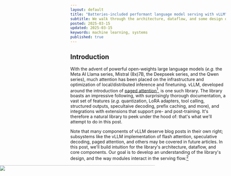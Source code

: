 ```yaml
---
layout: default
title: "Batteries-included performant language model serving with vLLM"
subtitle: We walk through the architecture, dataflow, and some design decisions of the vLLM library.
posted: 2025-03-15
updated: 2025-03-15
keywords: machine learning, systems
published: true
---
```


## Introduction

With the advent of powerful open-weights large language models (_e.g._ the Meta
AI Llama series, Mistral (8x)7B, the Deepseek series, and the Qwen series),
much attention has been placed on the infrastructure and optimization of
local/distributed inference and finetuning. vLLM, developed around the
introduction of [paged attention](https://arxiv.org/abs/2309.06180)[^1], is one
such library. The library boasts an impressive following, with surprisingly
thorough documentation, a vast set of features (_e.g._ quantization, LoRA
adapters, tool calling, structured outputs, specultaive decoding, prefix
caching, and more), and integrations with extensions that support pre- and
post-training. It's therefore a natural library to peek under the hood of:
that's what we'll attempt to do in this post.

Note that many components of vLLM deserve blog posts in their own right;
subsystems like the vLLM implementation of flash attention, speculative
decoding, paged attention, and others may be covered in future articles.
In this post, we'll build intuition for the library's architecture,
dataflow, and core components. Our goal is to develop an understanding of
the library's design, and the way modules interact in the serving flow.[^2]

<div class='figure'>
    <img src="/assets/vllm.svg"
         style="width: 210%; display: block; margin-left: -230px; margin-right: -40px;"/>
    <div class='caption'>
        <span class='caption-label'>Figure 1.</span> A map of the important classes
        that play a role in vLLM serving; the primary components are the LLM
        engine, scheduler, executor, and model runner. Grey boxes are
        implementations, white boxes are abstract classes, and brown boxes are
        dataclasses. The model runner, which performs the (sharded) model
        forward pass, is colored green for emphasis. The figure is quite large;
        please open it in a new tab if text is too small to read.
    </div>
</div>

## Entrypoint(s)

vLLM supports multiple entrypoints against which model inference can be
performed: examples include an API server, a command line interface, and Python
classes (`LLM` for offline/batch inference, and `AsyncLLMEngine` for
real-time inference). Here, we'll focus on a non-pipeline-parallel scenario
utilizing the Python `LLM` entrypoint that implements offline inference (in
hardware, one can imagine this as a single-node, (possibly) multi-GPU setting).
A full understanding of this pipeline will translate well to other, more
complicated scenarios.

### The LLM Python Class Entrypoint

The `LLM` class is really a user-friendly interface for the `LLMEngine`, which
is the workhorse that powers the inference pipeline. The class provides the
following important API signatures, among others:

```python
# NOTE `generate`, `encode`, `embed`, `classify` all folllow similar signatures.
# Their difference is in the model architecture (whether the model is "pooled"
# or not):
def generate(
  self,
  prompts: Union[Union[PromptType, Sequence[PromptType]],
           Optional[Union[str, list[str]]]] = None,
  sampling_params: Optional[Union[SamplingParams, Sequence[SamplingParams]]] = None,
  lora_request: Optional[Union[list[LoRARequest], LoRARequest]] = None,
  prompt_adapter_request: Optional[PromptAdapterRequest] = None,
  guided_options_request: Optional[Union[LLMGuidedOptions, GuidedDecodingRequest]] = None,
  priority: Optional[list[int]] = None,
) -> list[RequestOutput]:

def beam_search(
  self,
  prompts: list[Union[TokensPrompt, TextPrompt]],
  params: BeamSearchParams,
) -> list[BeamSearchOutput]:
```

Inputs are cast to their appropriate types and passed to the workhorse, `LLMEngine`,
which we'll explore next. 

### The LLM Engine

The LLM engine manages the end-to-end execution of a token generation pipeline,
including a tokenizer, a (possibly distributed) language model, a key-value
cache for intermediate model states, and postprocessing. There exist two
flavors of the LLM engine; `LLMEngine` (for offline synchronous execution) and
`AsyncLLMEngine` (for online asynchronous execution). The implementations are
somewhat similar; while the former performs all steps of the pipeline in a
synchronous manner, the latter executes as many steps on separate executor
threads as possible, to free the base event loop and support multiple
concurrent generation calls.

While some components of the token generation pipeline are embarrassingly
parallel (_e.g._ tokenization), other components are more tricky: for example,
natural questions emerge about the batching mechanics of multiple sequences
with `generate` requests scheduled close to one another (the answer: continuous
batching), KV cache management when multiple generation calls oversubscribe GPU
memory (the answer: paged attention), and KV cache reuse when multiple requests
share the same prefix (the answer: prefix caching). And these questions become
even more involved when considering their interactions with performance
improvements using techniques such as speculative decoding.

To support modular development and clarify responsibilities of individual
components, the vLLM developers segmented the stack into a few core
modules: the scheduler, executor, worker, and model runner. 

## Scheduler

A scheduler is defined per vLLM virtual engine[^3]: in synchronous mode, there
only exists one virtual engine, while asynchronous mode supports proper
pipelining of requests and therefore supports multiple virtual engines. The job
of the scheduler is to make a _scheduling decision_ for the engine containing
the batch of sequence groups to perform a forward pass on, along with
associated memory management decisions. 

Each scheduled sequence group (a group of sequences generated from the same
prompt) is represented by a `SequenceGroupMetadata` object, containing its
request ID, metadata about the request, the tokenizer representation of the
input, sampling parameters, and other auxiliary information. The dataclass is
replicated below, with some irrelevant information omitted:

```python
class SequenceGroupMetadata(msgspec.Struct):
  request_id: str
  is_prompt: bool
  seq_data: dict[int, SequenceData]
  sampling_params: Optional[SamplingParams]
  # The block tables: sequence id => list of physical block numbers:
  block_tables: dict[int, list[int]]
  do_sample: bool = True
  pooling_params: Optional[PoolingParams] = None
  lora_request: Optional[LoRARequest] = None
  # Block numbers that are already computed, for use in prefix caching:
  computed_block_nums: Optional[list[int]] = None
  state: Optional[SequenceGroupState] = msgspec.field(
      default_factory=lambda: SequenceGroupState())
  
  # Multimodal information:
  token_type_ids: Optional[list[int]] = None
  multi_modal_data: Optional[Any] = None
  multi_modal_placeholders: Optional[MultiModalPlaceholderDict] = None
  token_chunk_size: Optional[int] = None
```

The memory management information is represented by the `SchedulerOutputs`
dataclass, replicated below:

```python
@dataclass
class SchedulerOutputs:
  # Scheduled sequence groups.
  scheduled_seq_groups: GenericSequence[ScheduledSequenceGroup]
  # Number of prefill groups scheduled.
  num_prefill_groups: int
  # Total number of batched tokens.
  num_batched_tokens: int
  # Blocks to swap in. List of CPU -> GPU block number.
  blocks_to_swap_in: List[Tuple[int, int]]
  # Blocks to swap out. List of GPU -> CPU block number.
  blocks_to_swap_out: List[Tuple[int, int]]
  # Blocks to copy. Source to dest block.
  blocks_to_copy: List[Tuple[int, int]]
  # Sequence groups that are going to be ignored.
  ignored_seq_groups: List[SequenceGroup]
  # The number of slots for lookahead decoding.
  num_lookahead_slots: int
  # The number of requests in the running queue
  running_queue_size: int
  preempted: int
```

At LLM engine initialization time, schedulers are initialized with empty queues
for sequence groups in the waiting, running, and swapped states. When the
engine receives a request via the `add_request` method (one request per prompt
in batch mode), it performs tokenization and adds the resulting "processed"
request to the scheduler's waiting pool[^4], to be scheduled at the next invocation
of `LLMEngine.step`.

When `step` is called, the scheduler is first invoked via its `schedule` method,
which handles the core business logic for request selection and memory allocation
(ultimately returned as a `List[SequenceGroupMetadata]` and `SchedulerOutputs`
to the engine). The default scheduler is memory-aware (via its block space
manager) and optimizes for throughput, always preferring to batch as many
prefills as possible and delay decodes as necessary[^5][^6]. For more details,
the interested reader is encouraged to examine the `_schedule_default` method
in the `Scheduler` class.

When the scheduler completes its job, the LLM engine (within `step`) receives
the aforementioned scheduled sequence groups and scheduler outputs, which it
consolidates into an `ExecuteModelRequest` to be passed to the model executor
for forwarding (in the asynchronous engine, this occurs in a separate thread).

## Executors and Workers

A model executor is called from the LLM engine as follows:

```python
self.model_executor: ExecutorBase = ...   # Initialized upstream
execute_model_req = ...   # The request consolidated from the scheduler
outputs = self.model_executor.execute_model(execute_model_req=execute_model_req)
```

which is implemented in the base executor as a collective remote procedure call
that runs `"execute_model"` on all of the executor's workers and collects the
response:

```python
def execute_model(
  self, execute_model_req: ExecuteModelRequest
) -> Optional[List[Union[SamplerOutput, PoolerOutput]]]:
  output = self.collective_rpc("execute_model", args=(execute_model_req, ))
  return output[0]
```

The implementation of `collective_rpc` is determined by the implementation
of the `_run_workers` method per-executor; other executor methods follow a
similar pattern of utilizing collective communication to perform a set of
actions across their subsidiary workers. To date, there exist two executor
implementations: one based on Python's multiprocessing support (workers are
Python processes; only a single node is supported), and another based on a
distributed Ray cluster (workers are Ray workers; multiple nodes are
supported). An executor, thus, can be understood simply as an abstraction that
defines simple APIs over a collection of workers; each worker handles
implementation details of the executor's methods, and the executor collects a
response to return to the LLM engine.

Since workers perform model-related operations, they are naturally (hardware)
device-specific. `WorkerBase` defines the interface a worker must implement,
with one worker implementation per CPU/GPU/other accelerators[^7]:

```python
def init_device(self) -> None:
  """Initialize device state, such as loading the model or other on-device
  memory allocations."""
  ...

def initialize_cache(self, num_gpu_blocks: int, num_cpu_blocks: int) -> None:
  """Initialize the KV cache with the given size in blocks."""
  ...

def get_model(self) -> nn.Module:
  ...

def load_model(self) -> None:
  """Load model onto target device."""
  ...

def execute_model(
  self,
  execute_model_req: Optional[ExecuteModelRequest] = None
) -> Optional[List[SamplerOutput]]:
  ...

def determine_num_available_blocks(self) -> Tuple[int, int]:
  """Determine the number of available blocks for the GPU KV cache and
  swappable CPU KV cache.

  The implementation may run profiling or other heuristics to determine
  the size of caches.

  Returns a Tuple[num_gpu_blocks, num_cpu_blocks], where num_gpu_blocks
  are blocks that are "active" on the device and can be appended to.
  num_cpu_blocks refers to "swapped" blocks in CPU memory and cannot be
  appended to.
  """
  ...

def add_lora(self, lora_request: LoRARequest) -> bool:
  ...

def remove_lora(self, lora_id: int) -> bool:
  ...

def pin_lora(self, lora_id: int) -> bool:
  ...

def list_loras(self) -> Set[int]:
  ...
```
Within the `worker` subdirectory, you'll see various device-specific worker
implementations; to date, this includes CPU, HPU, Neuron, Openvino, TPU,
and XPU (sadly, no Metal shader support yet).

In summary:
* An **executor** (either multiprocess or Ray) orchestrates collective communication amongst its workers
* A **worker** has a device-specific implementation that runs in its encapsulated process or Ray worker

We now turn to the implementation of the model logic that each worker executes;
this is encapsulated in the model runner.

## Model Runner

The model runner is not technically a fully separate object: a runner for a
particular device has a 1:1 mapping with a worker implementation for that
device. Instead, the class forms a logical encapsulation of model-related
methods that operate on the worker's device. In particular, while the worker
implementation manages the KV cache and other collective communication
primitives for its device, the model runner focuses solely on the execution of
the model forward pass. Its interface is simple:

```python
class ModelRunnerBase(ABC, Generic[T]):
  @abstractmethod
  def make_model_input_from_broadcasted_tensor_dict(
    self,
    tensor_dict: Dict[str, Any],
  ) -> T:
    """Make an instance of a ModelRunnerInputBase from the broadcasted tensor
    dict."""
    ...

  @abstractmethod
  def prepare_model_input(
    self,
    seq_group_metadata_list: List[SequenceGroupMetadata],
    virtual_engine: int = 0,
    finished_requests_ids: Optional[List[str]] = None,
  ) -> T:
    """Prepares the inputs to ModelRunnerBase.execute_model from an execution
    request. This method may move data to the worker's local device. It is not
    allowed to communicate with other workers or devices."""
    ...

  @abstractmethod
  def get_model(self) -> nn.Module:
    ...

  @abstractmethod
  def execute_model(
    self,
    model_input: T,
    kv_caches: Optional[List[torch.Tensor]],
    intermediate_tensors: Optional[IntermediateTensors] = None,
    num_steps: int = 1,
    **kwargs,
  ) -> Optional[List[SamplerOutput]]:
    ...
```

Note that each model runner has its own device input class (this is the `T`
generic type above); this representation is constructed from the
`ExecuteModelRequest`, and cast to device-specific tensors (or other
representations entirely) that can be forwarded through the `nn.Model`
representing the worker's shard of the (potentially distributed) LLM.

To build further intuition, we replicate the input preparation and
model execution implementation for distributed workers below (note
that the device-specific implementations are in `<device>_model_runner.py`
for the interested reader):

```python
def prepare_input(
  self,
  execute_model_req: Optional[ExecuteModelRequest] = None
) -> Optional[Tuple[BroadcastableModelInput, WorkerInput, Dict[
        str, torch.Tensor]]]:
  if self.is_driver_worker:
    return self._get_driver_input_and_broadcast(execute_model_req)
  else:
    return self._get_worker_input_from_broadcast()

def execute_model(
  self,
  execute_model_req: Optional[ExecuteModelRequest] = None,
) -> Optional[List[SamplerOutput]]:
  # Some portions elided for simplicity:
  inputs = self.prepare_input(execute_model_req)
  model_input, worker_input, kwargs = inputs

  # Process an execution request; e.g., issue cache operations
  # via the cache engine:
  self.execute_worker(worker_input)

  # Pipeline parallelism support:
  intermediate_tensors = None
  orig_model_execute_time = 0.0
  if not get_pp_group().is_first_rank:
    intermediate_tensors = IntermediateTensors(
      get_pp_group().recv_tensor_dict(
          all_gather_group=get_tp_group()))

  output = self.model_runner.execute_model(
      model_input=model_input,
      kv_caches=self.kv_cache[worker_input.virtual_engine]
      if self.kv_cache is not None else None,
      intermediate_tensors=intermediate_tensors,
      num_steps=num_steps,
      **kwargs,
  )

  # Pipeline parallelism support:
  if not get_pp_group().is_last_rank:
    assert isinstance(output, IntermediateTensors)
    get_pp_group().send_tensor_dict(output.tensors,
                                    all_gather_group=get_tp_group())
    return [None]

  # Output is List[SamplerOutput]
  return output
```

The output of each model runner (= each worker)'s execution of `execute_model`
is pooled across workers in the executor implementation, and returned to the
engine (either synchronously or asynchronously, depending on the type of
engine). The engine then applies any necessary postprocessing and returns to
the user, completing a call to `step`.

## Summary

In this post, we've touched on the core components that form a vLLM inference
pass. While we haven't spent much time on the optimizations that make vLLM so
powerful (_e.g._ the implementation of paged attention, speculative decoding,
flash attention kernels, etc.), hopefully understanding the inference pipeline
end-to-end sheds light on where to dive deeper (for example, the scheduler
_via_ the block allocator and the worker _via_ the cache manager both have a
role to play in managing KV cache blocks; the scheduler manages continuous
batching with tradeoffs between prefill and decode phases, and prefix caching
is handled by the block allocator, which is managed by the scheduler).

## Notes

[^1]: Hence the name: "virtual"LLM, akin to (paged) virtual memory in an operating system.
[^2]: I'm sure I missed out on a lot. Please feel free to drop me a line and correct me.
[^3]: Virtual engines are a core component of the [vLLM implementation of pipeline parallelism](https://github.com/vllm-project/vllm/issues/4461). Concretely, pipeline parallelism shards a model across multiple devices such that each node hosts a subset of the model's layers; this is differentiated from tensor parallelism in which model layers themselves (and therefore model intermediate tensors) are sharded along batch (data parallelism) or non-batch dimensions. To achieve proper pipelining, we require multiple independent "streams" that are data independent of one another and can occupy accelerator time when other streams are being executed on other devices---this leads to the concept of a virtual engine in vLLM, where each virtual engine manages one such stream of execution.
[^4]: The processed sequence group is precisely added to the scheduler (recall, there exists one scheduler per virtual engine = stream of execution) that has the fewest unfinished sequences, to attempt to load-balance across streams.
[^5]: A typical language model inference call can be split into two phases: (typically compute-bound) "prefill", in which the key-value cache of the prompt is filled by a parallelizable computation of (causal) attention across prompt tokens, and (typically memory-bound) "decode", in which new tokens are autoregressively generated (potentially with the help of techniques such as speculative decoding).
[^6]: There is more subtelty when "chunked prefill" is enabled, which chunks and places prefill and decode requests in the same batch to improve GPU utilization. More on that in a later post.
[^7]: Most of the worker interface is shared with its parent executor interface.
